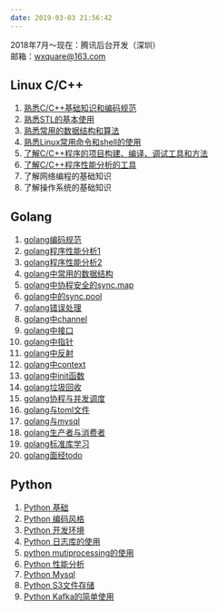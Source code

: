 ```yaml
---
date: 2019-03-03 21:56:42
---
```



2018年7月～现在：腾讯后台开发（深圳）     
邮箱：wxquare@163.com 


## Linux C/C++
1. [熟悉C/C++基础知识和编码规范](https://wxquare.github.io/2019/07/19/C++/Cpp-interview/)
2. [熟悉STL的基本使用](https://wxquare.github.io/2019/08/05/C++/Cpp-stl-interview/)
3. [熟悉常用的数据结构和算法](https://wxquare.github.io/2019/08/05/C++/Cpp-datastruct-algorithm/)
4. [熟悉Linux常用命令和shell的使用](https://wxquare.github.io/2019/08/05/C++/Linux-commands-shell/)
5. [了解C/C++程序的项目构建、编译、调试工具和方法](https://wxquare.github.io/2019/08/05/C++/Cpp-build-complie-debug/)
6. [了解C/C++程序性能分析的工具](https://wxquare.github.io/2019/08/05/C++/Cpp-performance/)
7. 了解网络编程的基础知识
8. 了解操作系统的基础知识


## Golang
1. [golang编码规范](https://wxquare.github.io/2019/07/19/golang/golang-code-style/)
2. [golang程序性能分析1](https://wxquare.github.io/2019/07/19/golang/golang-debug-optimization/)
3. [golang程序性能分析2](https://wxquare.github.io/2019/07/19/golang/golang-high-performance/)
4. [golang中常用的数据结构](https://wxquare.github.io/2019/07/19/golang/golang-data-struct/)
5. [golang中协程安全的sync.map](https://wxquare.github.io/2019/07/19/golang/golang-sync-map/)
6. [golang中的sync.pool](https://wxquare.github.io/2019/07/19/golang/golang-sync-pool/)
7. [golang错误处理](https://wxquare.github.io/2019/07/19/golang/golang-error-handle/)
8. [golang中channel](https://wxquare.github.io/2019/07/19/golang/golang-channel/)
9. [golang中接口](https://wxquare.github.io/2019/07/19/golang/golang-initerface/)
10. [golang中指针](https://wxquare.github.io/2019/07/19/golang/golang-pointer-unsafe/)
11. [golang中反射](https://wxquare.github.io/2019/07/19/golang/golang-reflect/)
12. [golang中context](https://wxquare.github.io/2019/07/19/golang/golang-context/)
13. [golang中init函数](https://wxquare.github.io/2019/07/19/golang/golang-init/)
14. [golang垃圾回收](https://wxquare.github.io/2019/07/19/golang/golang-gc/)
15. [golang协程与并发调度](https://wxquare.github.io/2019/07/19/golang/golang-goroutine-concurrency/)
16. [golang与toml文件](https://wxquare.github.io/2019/07/19/golang/golang-toml/)
17. [golang与mysql](https://wxquare.github.io/2019/07/19/golang/golang-mysql/)
18. [golang生产者与消费者](https://wxquare.github.io/2019/07/19/golang/golang-channel-mysql/)
19. [golang标准库学习](https://wxquare.github.io/2019/07/19/golang/golang-package/)
20. [golang面经todo](https://wxquare.github.io/2019/07/19/golang/golang-interview/)


## Python
1. [Python 基础](https://wxquare.github.io/2019/07/19/python/python-begining/)
2. [Python 编码风格](https://wxquare.github.io/2019/07/19/python/python-code-style/)
3. [Python 开发环境](https://wxquare.github.io/2019/07/19/python/python-dev-env/)
4. [Python 日志库的使用](https://wxquare.github.io/2019/07/19/python/python-logging/)
5. [python mutiprocessing的使用](https://wxquare.github.io/2019/07/19/python/Python-mutiprocessing/)
6. [Python 性能分析](https://wxquare.github.io/2019/07/19/python/Python-performance/)
7. [Python Mysql](https://wxquare.github.io/2019/07/19/python/python-pymysql/)
8. [Python S3文件存储](https://wxquare.github.io/2019/07/19/python/python-s3/)
9. [Python Kafka的简单使用](https://wxquare.github.io/2019/07/29/python/Python-kafka/)








